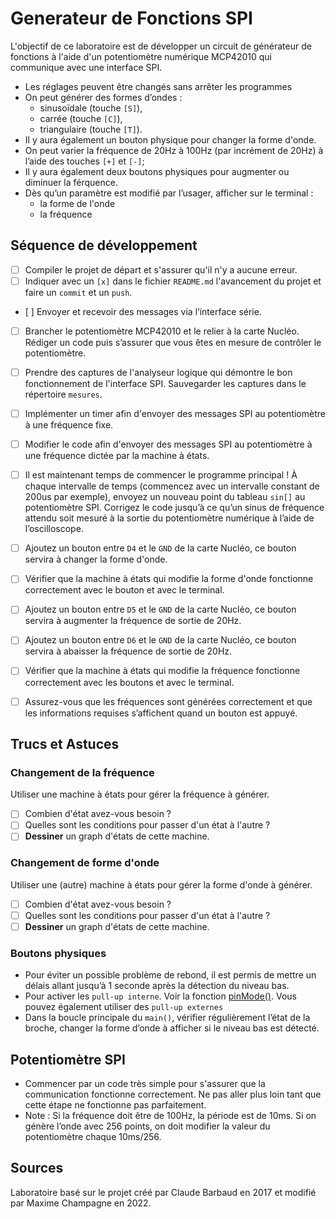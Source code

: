 # Generateur de Fonctions SPI

L'objectif de ce laboratoire est de développer un circuit de générateur de fonctions à l'aide d'un potentiomètre numérique MCP42010 qui communique avec une interface SPI.

- Les réglages peuvent être changés sans arrêter les programmes
- On peut générer des formes d’ondes :
    - sinusoïdale (touche `[S]`), 
    - carrée (touche `[C]`),
    - triangulaire (touche `[T]`).
- Il y aura également un bouton physique pour changer la forme d'onde.
- On peut varier la fréquence de 20Hz à 100Hz (par incrément de 20Hz) à l’aide des touches `[+]` et `[-]`;
- Il y aura également deux boutons physiques pour augmenter ou diminuer la férquence.
- Dès qu’un paramètre est modifié par l’usager, afficher sur le terminal :
    - la forme de l'onde
    - la fréquence

## Séquence de développement

- [ ] Compiler le projet de départ et s'assurer qu'il n'y a aucune erreur.
- [ ] Indiquer avec un `[x]` dans le fichier `README.md` l'avancement du projet et faire un `commit` et un `push`.
- [ ] Envoyer et recevoir des messages via l’interface série.
- [ ] Brancher le potentiomètre MCP42010 et le relier à la carte Nucléo. Rédiger un code puis s’assurer que vous êtes en mesure de contrôler le potentiomètre.
- [ ] Prendre des captures de l'analyseur logique qui démontre le bon fonctionnement de l'interface SPI. Sauvegarder les captures dans le répertoire `mesures`.
- [ ] Implémenter un timer afin d'envoyer des messages SPI au potentiomètre à une fréquence fixe.
- [ ] Modifier le code afin d'envoyer des messages SPI au potentiomètre à une fréquence dictée par la machine à états. 
- [ ] Il est maintenant temps de commencer le programme principal ! À chaque intervalle de temps (commencez avec un intervalle constant de 200us par exemple), envoyez un nouveau point du tableau `sin[]` au potentiomètre SPI. Corrigez le code jusqu’à ce qu’un sinus de fréquence attendu soit mesuré à la sortie du potentiomètre numérique à l’aide de l’oscilloscope.
- [ ] Ajoutez un bouton entre `D4` et le `GND` de la carte Nucléo, ce bouton servira à changer la forme d'onde.
- [ ] Vérifier que la machine à états qui modifie la forme d'onde fonctionne correctement avec le bouton et avec le terminal.
- [ ] Ajoutez un bouton entre `D5` et le `GND` de la carte Nucléo, ce bouton servira à augmenter la fréquence de sortie de 20Hz.
- [ ] Ajoutez un bouton entre `D6` et le `GND` de la carte Nucléo, ce bouton servira à abaisser la fréquence de sortie de 20Hz.
- [ ] Vérifier que la machine à états qui modifie la fréquence fonctionne correctement avec les boutons et avec le terminal.
- [ ] Assurez-vous que les fréquences sont générées correctement et que les informations requises s’affichent quand un bouton est appuyé.


## Trucs et Astuces

### Changement de la fréquence

Utiliser une machine à états pour gérer la fréquence à générer.
- [ ] Combien d'état avez-vous besoin ?
- [ ] Quelles sont les conditions pour passer d'un état à l'autre ?
- [ ] **Dessiner** un graph d'états de cette machine.

### Changement de forme d'onde

Utiliser une (autre) machine à états pour gérer la forme d'onde à générer.
- [ ] Combien d'état avez-vous besoin ?
- [ ] Quelles sont les conditions pour passer d'un état à l'autre ?
- [ ] **Dessiner** un graph d'états de cette machine.

### Boutons physiques

- Pour éviter un possible problème de rebond, il est permis de mettre un délais allant jusqu’à 1 seconde après la détection du niveau bas.
- Pour activer les `pull-up interne`. Voir la fonction [pinMode()](https://reference.arduino.cc/reference/en/language/functions/digital-io/pinmode/). Vous pouvez également utiliser des `pull-up externes`
- Dans la boucle principale du `main()`, vérifier régulièrement l’état de la broche, changer la forme d’onde à afficher si le niveau bas est détecté. 

## Potentiomètre SPI

- Commencer par un code très simple pour s'assurer que la communication fonctionne correctement. Ne pas aller plus loin tant que cette étape ne fonctionne pas parfaitement.
- Note : Si la fréquence doit être de 100Hz, la période est de 10ms. Si on génère l’onde avec 256 points, on doit modifier la valeur du potentiomètre chaque 10ms/256.

## Sources

Laboratoire basé sur le projet créé par Claude Barbaud en 2017 et modifié par Maxime Champagne en 2022.